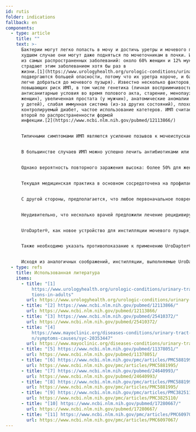 ```yaml
---
id: rutis
folder: indications
fallback: en
components:
  - type: article
    title: ""
    text: >-
      Бактерии могут легко попасть в мочу и достичь уретры и мочевого пузыря. В
      худшем случае они могут даже подняться по мочеточникам в почки. ИМП - одно
      из самых распространенных заболеваний: около 60% женщин и 12% мужчин
      страдают этим заболеванием хотя бы раз в
      жизни.[1](https://www.urologyhealth.org/urologic-conditions/urinary-tract-infections-in-adults) (Женщины
      подвергаются большей опасности, потому что их уретра короче, и бактериям
      легче добраться до мочевого пузыря). Известно несколько факторов,
      повышающих риск ИМП, в том числе генетика (личная восприимчивость),
      антисанитарные условия во время полового акта, старение, менопауза (у
      женщин), увеличенная простата (у мужчин), анатомические аномалии (особенно
      у детей), слабая иммунная система (из-за других состояний), плохо
      контролируемый диабет, частое использование катетеров. ИМП считается
      второй по распространенности формой
      инфекции.[2](https://www.ncbi.nlm.nih.gov/pubmed/12113866/)


      Типичными симптомами ИМП являются усиление позывов к мочеиспусканию, боль или жжение во время мочеиспускания, мутная моча или моча со странным запахом, кровь в моче и (для женщин) боль в области малого таза.


      В большинстве случаев ИМП можно успешно лечить антибиотиками или противогрибковыми препаратами, если они вызваны бактериями или грибками соответственно.


      Однако вероятность повторного заражения высока: более 50% для женщин старше 55 лет и 36% для более молодогО населения.[3](https://www.ncbi.nlm.nih.gov/pubmed/25410372/) Рецидивирующая ИМП диагностируется при трех или более подтвержденных случаях цистита за 12 месяцев или двух случаях за 6 месяцев.


      Текущая медицинская практика в основном сосредоточена на профилактических мероприятиях; соответствующие инструкции можно найти на многих Интернет-сайтах.[4](https://www.mayoclinic.org/diseases-conditions/urinary-tract-infection/symptoms-causes/syc-20353447)


      С другой стороны, предполагается, что любое первоначальное повреждение слизистой оболочки, вызванное инфекцией (что часто случается при тяжелых состояниях ИМП), помогает бактериям сохраняться и вызывать новые инфекции. Некоторые предполагают, что повторяющиеся ИМП также могут быть одной из причин ИЦ /СБМП.[5](https://www.ncbi.nlm.nih.gov/pubmed/11378051/)


      Неудивительно, что несколько врачей предложили лечение рецидивирующих ИМП, аналогичное лечению ИЦ /СБМП, восстанавливая целостность слизистой оболочки в последние годы. Это должно эффективно выполняться путем инстилляций в мочевой пузырь. Используются те же агенты, что и в случае ИЦ /СБМП,[6](https://www.ncbi.nlm.nih.gov/pmc/articles/PMC5881995/) а именно Гиалуроновая кислота, Хондроитинсульфат (в Европе)[7](https://www.ncbi.nlm.nih.gov/pubmed/24640993/) и Гепарин (в США).[8](https://www.ncbi.nlm.nih.gov/pmc/articles/PMC5881995/) Некоторые урологи даже предполагают, что внутрипузырное лечение с восстановлением слизистой оболочки может использоваться для профилактики рецидивов ИМП.[9](https://www.ncbi.nlm.nih.gov/pmc/articles/PMC3825110/).[10](https://www.ncbi.nlm.nih.gov/pubmed/17280667/) Очевидно, другой возможностью является введение антибиотиков в мочевой пузырь,[11](https://www.ncbi.nlm.nih.gov/pmc/articles/PMC6097067/) что может быть эффективным методом профилактики или лечения инфекции, если пациент не ответил на менее инвазивное (систематическое) введение лекарств.


      UroDapter®, как новое устройство для инстилляции мочевого пузыря, также может помочь в лечении и предотвращении рецидивов ИМП. Неинвазивное внутрипузырное введение лекарств является огромным преимуществом по сравнению с катетером, поскольку последнее устройство само может быть причиной инфекций.


      Также необходимо указать противопоказание к применению UroDapter®. В случае бактериального уретрита, помимо любого другого заболевания, использование UroDapter® может помочь бактериям проникнуть в мочевой пузырь, что может привести к инфекции мочевого пузыря. Поэтому, если уретра поражена бактериальной инфекцией, использование катетера является более безопасным способом инстилляции.


      Исходя из аналогичных соображений, инстилляции, выполняемые UroDapter®, не следует применять в течение двух дней после полового акта или во время менструации.
  - type: refs
    title: Использованная литература
    items:
      - title: "[1]
          https://www.urologyhealth.org/urologic-conditions/urinary-tract-infec\
          tions-in-adults"
        url: https://www.urologyhealth.org/urologic-conditions/urinary-tract-infections-in-adults
      - title: "[2] https://www.ncbi.nlm.nih.gov/pubmed/12113866/"
        url: https://www.ncbi.nlm.nih.gov/pubmed/12113866/
      - title: "[3] https://www.ncbi.nlm.nih.gov/pubmed/25410372/"
        url: https://www.ncbi.nlm.nih.gov/pubmed/25410372/
      - title: "[4]
          https://www.mayoclinic.org/diseases-conditions/urinary-tract-infectio\
          n/symptoms-causes/syc-20353447"
        url: https://www.mayoclinic.org/diseases-conditions/urinary-tract-infection/symptoms-causes/syc-20353447
      - title: "[5] https://www.ncbi.nlm.nih.gov/pubmed/11378051/"
        url: https://www.ncbi.nlm.nih.gov/pubmed/11378051/
      - title: "[6] https://www.ncbi.nlm.nih.gov/pmc/articles/PMC5881995/"
        url: https://www.ncbi.nlm.nih.gov/pmc/articles/PMC5881995/
      - title: "[7] https://www.ncbi.nlm.nih.gov/pubmed/24640993/"
        url: https://www.ncbi.nlm.nih.gov/pubmed/24640993/
      - title: "[8] https://www.ncbi.nlm.nih.gov/pmc/articles/PMC5881995/"
        url: https://www.ncbi.nlm.nih.gov/pmc/articles/PMC5881995/
      - title: "[9] https://www.ncbi.nlm.nih.gov/pmc/articles/PMC3825110/"
        url: https://www.ncbi.nlm.nih.gov/pmc/articles/PMC3825110/
      - title: "[10] https://www.ncbi.nlm.nih.gov/pubmed/17280667/"
        url: https://www.ncbi.nlm.nih.gov/pubmed/17280667/
      - title: "[11] https://www.ncbi.nlm.nih.gov/pmc/articles/PMC6097067/"
        url: https://www.ncbi.nlm.nih.gov/pmc/articles/PMC6097067/
---
```

